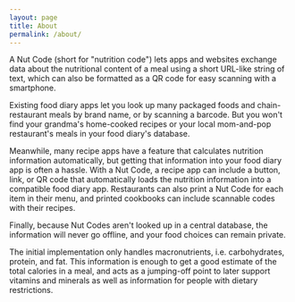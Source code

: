 ```yaml
---
layout: page
title: About
permalink: /about/
---
```


A Nut Code (short for "nutrition code") lets apps and websites exchange data about the nutritional content of a meal using a short URL-like string of text, which can also be formatted as a QR code for easy scanning with a smartphone. 

Existing food diary apps let you look up many packaged foods and chain-restaurant meals by brand name, or by scanning a barcode. But you won't find your grandma's home-cooked recipes or your local mom-and-pop restaurant's meals in your food diary's database. 

Meanwhile, many recipe apps have a feature that calculates nutrition information automatically, but getting that information into your food diary app is often a hassle. With a Nut Code, a recipe app can include a button, link, or QR code that automatically loads the nutrition information into a compatible food diary app. Restaurants can also print a Nut Code for each item in their menu, and printed cookbooks can include scannable codes with their recipes. 

Finally, because Nut Codes aren't looked up in a central database, the information will never go offline, and your food choices can remain private. 

The initial implementation only handles macronutrients, i.e. carbohydrates, protein, and fat. This information is enough to get a good estimate of the total calories in a meal, and acts as a jumping-off point to later support vitamins and minerals as well as information for people with dietary restrictions. 
